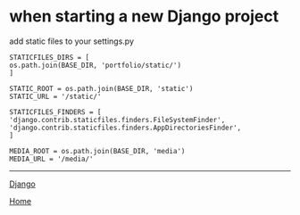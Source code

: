# when starting a new Django project

add static files to your settings.py

    STATICFILES_DIRS = [
    os.path.join(BASE_DIR, 'portfolio/static/')
    ]

    STATIC_ROOT = os.path.join(BASE_DIR, 'static')
    STATIC_URL = '/static/'

    STATICFILES_FINDERS = [
    'django.contrib.staticfiles.finders.FileSystemFinder',
    'django.contrib.staticfiles.finders.AppDirectoriesFinder',
    ]

    MEDIA_ROOT = os.path.join(BASE_DIR, 'media')
    MEDIA_URL = '/media/'




---
[Django](https://ch3ck3rs.github.io/knowledge_base/Django)

[Home](https://ch3ck3rs.github.io/knowledge_base)
